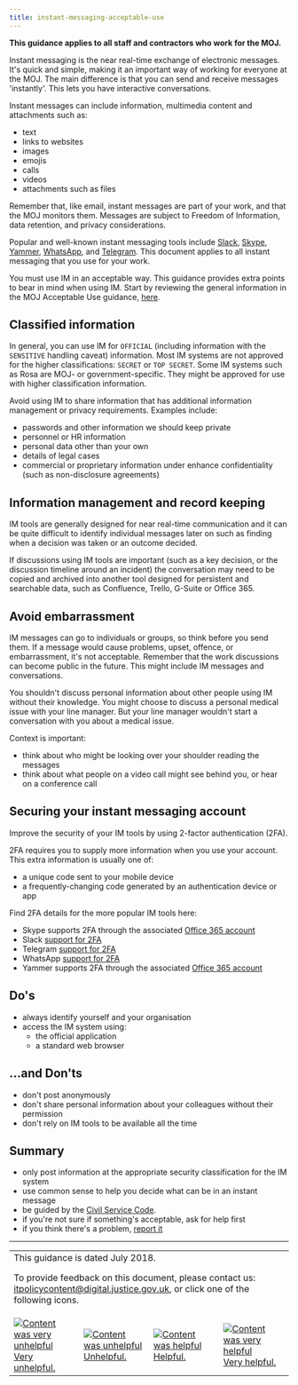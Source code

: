 ```yaml
---
title: instant-messaging-acceptable-use
---
```


[csc]: https://www.gov.uk/government/publications/civil-service-code/the-civil-service-code/

<b>This guidance applies to all staff and contractors who work for the MOJ.</b>

Instant messaging is the near real-time exchange of electronic messages. It's quick and simple, making it an important way of working for everyone at the MOJ. The main difference is that you can send and receive messages 'instantly'. This lets you have interactive conversations.

Instant messages can include information, multimedia content and attachments such as:

- text
- links to websites
- images
- emojis
- calls
- videos
- attachments such as files

Remember that, like email, instant messages are part of your work, and that the MOJ monitors them. Messages are subject to Freedom of Information, data retention, and privacy considerations.

Popular and well-known instant messaging tools include [Slack](https://slack.com/), [Skype](https://www.skype.com/en/), [Yammer](https://www.yammer.com/), [WhatsApp](https://www.whatsapp.com/), and [Telegram](https://telegram.org/). This document applies to all instant messaging that you use for your work.

You must use IM in an acceptable way. This guidance provides extra points to bear in mind when using IM. Start by reviewing the general information in the MOJ Acceptable Use guidance, [here](https://intranet.justice.gov.uk/guidance/security/it-computer-security/acceptable-use/).

## Classified information

In general, you can use IM for `OFFICIAL` (including information with the `SENSITIVE` handling caveat) information. Most IM systems are not approved for the higher classifications: `SECRET` or `TOP SECRET`. Some IM systems such as Rosa are MOJ- or government-specific. They might be approved for use with higher classification information.

Avoid using IM to share information that has additional information management or privacy requirements. Examples include:

- passwords and other information we should keep private
- personnel or HR information
- personal data other than your own
- details of legal cases
- commercial or proprietary information under enhance confidentiality (such as non-disclosure agreements)

## Information management and record keeping

IM tools are generally designed for near real-time communication and it can be quite difficult to identify individual messages later on such as finding when a decision was taken or an outcome decided.

If discussions using IM tools are important (such as a key decision, or the discussion timeline around an incident) the conversation may need to be copied and archived into another tool designed for persistent and searchable data, such as Confluence, Trello, G-Suite or Office 365.

## Avoid embarrassment

IM messages can go to individuals or groups, so think before you send them. If a message would cause problems, upset, offence, or embarrassment, it's not acceptable. Remember that the work discussions can become public in the future. This might include IM messages and conversations.

You shouldn't discuss personal information about other people using IM without their knowledge. You might choose to discuss a personal medical issue with your line manager. But your line manager wouldn't start a conversation with you about a medical issue.

Context is important:
- think about who might be looking over your shoulder reading the messages
- think about what people on a video call might see behind you, or hear on a conference call

## Securing your instant messaging account

Improve the security of your IM tools by using 2-factor authentication (2FA).

2FA requires you to supply more information when you use your account. This extra information is usually one of:

- a unique code sent to your mobile device
- a frequently-changing code generated by an authentication device or app

Find 2FA details for the more popular IM tools here:

- Skype supports 2FA through the associated [Office 365 account](https://support.office.com/en-gb/article/Set-up-multi-factor-authentication-for-Office-365-users-8f0454b2-f51a-4d9c-bcde-2c48e41621c6)
- Slack [support for 2FA](https://get.slack.help/hc/en-us/articles/204509068-Set-up-two-factor-authentication)
- Telegram [support for 2FA](https://telegram.org/faq#q-how-does-2-step-verification-work)
- WhatsApp [support for 2FA](https://faq.whatsapp.com/en/android/26000021/)
- Yammer supports 2FA through the associated [Office 365 account](https://support.office.com/en-gb/article/Set-up-multi-factor-authentication-for-Office-365-users-8f0454b2-f51a-4d9c-bcde-2c48e41621c6)

## Do's

- always identify yourself and your organisation
- access the IM system using:
  - the official application
  - a standard web browser

## ...and Don'ts

- don't post anonymously
- don't share personal information about your colleagues without their permission
- don't rely on IM tools to be available all the time

## Summary

- only post information at the appropriate security classification for the IM system
- use common sense to help you decide what can be in an instant message
- be guided by the [Civil Service Code][csc].
- if you're not sure if something's acceptable, ask for help first
- if you think there's a problem, [report it](https://intranet.justice.gov.uk/guidance/security/report-a-security-incident/)

---

<table>
<tr><td colspan='4'>This guidance is dated July 2018.
<p>
To provide feedback on this document, please contact us: <a href="mailto:itpolicycontent+instant-messaging-acceptable-use@digital.justice.gov.uk?subject=instant-messaging-acceptable-use">itpolicycontent@digital.justice.gov.uk</a>, or click one of the following icons.</p></td></tr>
<tr>
<td width='25%'><a href="mailto:itpolicycontent+instant-messaging-acceptable-use-2@digital.justice.gov.uk?subject=instant-messaging-acceptable-use-2"><img src="https://intranet.justice.gov.uk/app/uploads/2018/04/DoubleCross.gif" alt="Content was very unhelpful">Very unhelpful.</a></td>
<td width='25%'><a href="mailto:itpolicycontent+instant-messaging-acceptable-use-1@digital.justice.gov.uk?subject=instant-messaging-acceptable-use-1"><img src="https://intranet.justice.gov.uk/app/uploads/2018/04/Cross.gif" alt="Content was unhelpful">Unhelpful.</a></td>
<td width='25%'><a href="mailto:itpolicycontent+instant-messaging-acceptable-use+1@digital.justice.gov.uk?subject=instant-messaging-acceptable-use+1"><img src="https://intranet.justice.gov.uk/app/uploads/2018/04/Tick.gif" alt="Content was helpful">Helpful.</a></td>
<td width='25%'><a href="mailto:itpolicycontent+instant-messaging-acceptable-use+2@digital.justice.gov.uk?subject=instant-messaging-acceptable-use+2"><img src="https://intranet.justice.gov.uk/app/uploads/2018/04/DoubleTick.gif" alt="Content was very helpful">Very helpful.</a></td>
</table>
